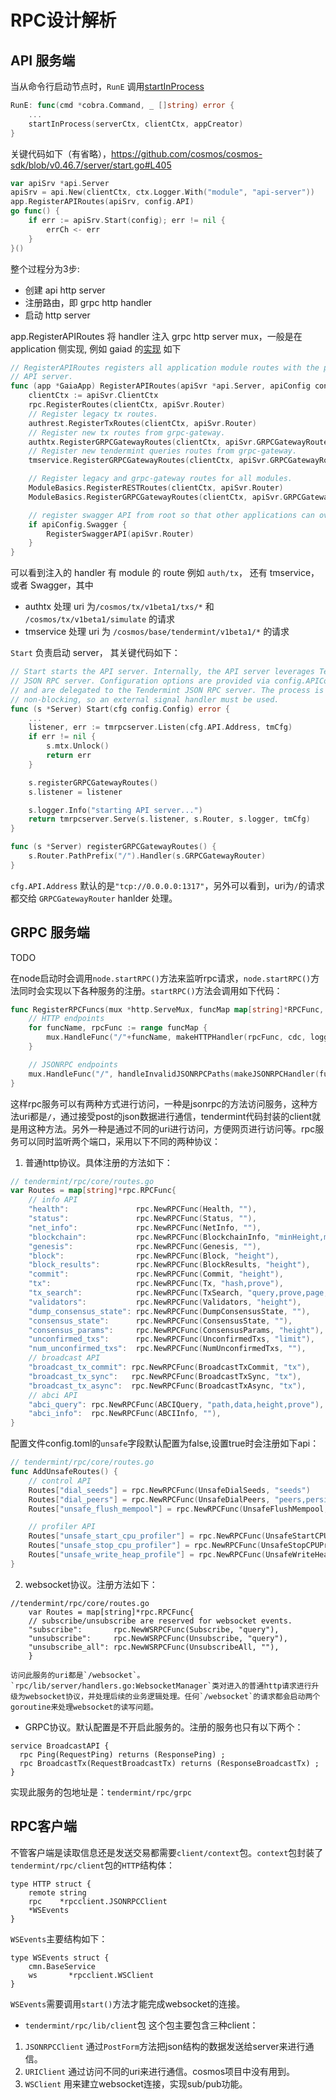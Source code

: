 # RPC设计解析

## API 服务端

当从命令行启动节点时，`RunE` 调用[startInProcess](https://github.com/cosmos/cosmos-sdk/blob/v0.46.7/server/start.go#L143)
```go
RunE: func(cmd *cobra.Command, _ []string) error {
	...
	startInProcess(serverCtx, clientCtx, appCreator)
}
```

关键代码如下（有省略），https://github.com/cosmos/cosmos-sdk/blob/v0.46.7/server/start.go#L405
```go
var apiSrv *api.Server
apiSrv = api.New(clientCtx, ctx.Logger.With("module", "api-server"))
app.RegisterAPIRoutes(apiSrv, config.API)
go func() {
	if err := apiSrv.Start(config); err != nil {
		errCh <- err
	}
}()
```
整个过程分为3步:
* 创建 api http server
* 注册路由，即 grpc http handler
* 启动 http server

app.RegisterAPIRoutes 将 handler 注入 grpc http server mux，一般是在 application 侧实现, 例如 gaiad 的[实现](https://github.com/cosmos/gaia/blob/v7.1.0/app/app.go#L799) 如下
```go
// RegisterAPIRoutes registers all application module routes with the provided
// API server.
func (app *GaiaApp) RegisterAPIRoutes(apiSvr *api.Server, apiConfig config.APIConfig) {
	clientCtx := apiSvr.ClientCtx
	rpc.RegisterRoutes(clientCtx, apiSvr.Router)
	// Register legacy tx routes.
	authrest.RegisterTxRoutes(clientCtx, apiSvr.Router)
	// Register new tx routes from grpc-gateway.
	authtx.RegisterGRPCGatewayRoutes(clientCtx, apiSvr.GRPCGatewayRouter)
	// Register new tendermint queries routes from grpc-gateway.
	tmservice.RegisterGRPCGatewayRoutes(clientCtx, apiSvr.GRPCGatewayRouter)

	// Register legacy and grpc-gateway routes for all modules.
	ModuleBasics.RegisterRESTRoutes(clientCtx, apiSvr.Router)
	ModuleBasics.RegisterGRPCGatewayRoutes(clientCtx, apiSvr.GRPCGatewayRouter)

	// register swagger API from root so that other applications can override easily
	if apiConfig.Swagger {
		RegisterSwaggerAPI(apiSvr.Router)
	}
}
```

可以看到注入的 handler 有 module 的 route 例如 `auth/tx`， 还有 tmservice， 或者 Swagger，其中 
- authtx 处理 uri 为`/cosmos/tx/v1beta1/txs/*` 和 `/cosmos/tx/v1beta1/simulate` 的请求
- tmservice 处理 uri 为 `/cosmos/base/tendermint/v1beta1/*` 的请求


`Start` 负责启动 server， 其关键代码如下：
```go
// Start starts the API server. Internally, the API server leverages Tendermint's
// JSON RPC server. Configuration options are provided via config.APIConfig
// and are delegated to the Tendermint JSON RPC server. The process is
// non-blocking, so an external signal handler must be used.
func (s *Server) Start(cfg config.Config) error {
	...
	listener, err := tmrpcserver.Listen(cfg.API.Address, tmCfg)
	if err != nil {
		s.mtx.Unlock()
		return err
	}

	s.registerGRPCGatewayRoutes()
	s.listener = listener

	s.logger.Info("starting API server...")
	return tmrpcserver.Serve(s.listener, s.Router, s.logger, tmCfg)
}

func (s *Server) registerGRPCGatewayRoutes() {
	s.Router.PathPrefix("/").Handler(s.GRPCGatewayRouter)
}
```

`cfg.API.Address` 默认的是`"tcp://0.0.0.0:1317"`，另外可以看到，uri为`/`的请求都交给 `GRPCGatewayRouter` hanlder 处理。


## GRPC 服务端

TODO 

在node启动时会调用`node.startRPC()`方法来监听rpc请求，`node.startRPC()`方法同时会实现以下各种服务的注册。`startRPC()`方法会调用如下代码：
```go
func RegisterRPCFuncs(mux *http.ServeMux, funcMap map[string]*RPCFunc, cdc *amino.Codec, logger log.Logger) {
	// HTTP endpoints
	for funcName, rpcFunc := range funcMap {
		mux.HandleFunc("/"+funcName, makeHTTPHandler(rpcFunc, cdc, logger))
	}

	// JSONRPC endpoints
	mux.HandleFunc("/", handleInvalidJSONRPCPaths(makeJSONRPCHandler(funcMap, cdc, logger)))
}
```
这样rpc服务可以有两种方式进行访问，一种是jsonrpc的方法访问服务，这种方法uri都是`/`，通过接受post的json数据进行通信，tendermint代码封装的client就是用这种方法。另外一种是通过不同的uri进行访问，方便网页进行访问等。rpc服务可以同时监听两个端口，采用以下不同的两种协议：


1. 普通http协议。具体注册的方法如下：
```go
// tendermint/rpc/core/routes.go
var Routes = map[string]*rpc.RPCFunc{
	// info API
	"health":               rpc.NewRPCFunc(Health, ""),
	"status":               rpc.NewRPCFunc(Status, ""),
	"net_info":             rpc.NewRPCFunc(NetInfo, ""),
	"blockchain":           rpc.NewRPCFunc(BlockchainInfo, "minHeight,maxHeight"),
	"genesis":              rpc.NewRPCFunc(Genesis, ""),
	"block":                rpc.NewRPCFunc(Block, "height"),
	"block_results":        rpc.NewRPCFunc(BlockResults, "height"),
	"commit":               rpc.NewRPCFunc(Commit, "height"),
	"tx":                   rpc.NewRPCFunc(Tx, "hash,prove"),
	"tx_search":            rpc.NewRPCFunc(TxSearch, "query,prove,page,per_page"),
	"validators":           rpc.NewRPCFunc(Validators, "height"),
	"dump_consensus_state": rpc.NewRPCFunc(DumpConsensusState, ""),
	"consensus_state":      rpc.NewRPCFunc(ConsensusState, ""),
	"consensus_params":     rpc.NewRPCFunc(ConsensusParams, "height"),
	"unconfirmed_txs":      rpc.NewRPCFunc(UnconfirmedTxs, "limit"),
	"num_unconfirmed_txs":  rpc.NewRPCFunc(NumUnconfirmedTxs, ""),
	// broadcast API
	"broadcast_tx_commit": rpc.NewRPCFunc(BroadcastTxCommit, "tx"),
	"broadcast_tx_sync":   rpc.NewRPCFunc(BroadcastTxSync, "tx"),
	"broadcast_tx_async":  rpc.NewRPCFunc(BroadcastTxAsync, "tx"),
	// abci API
	"abci_query": rpc.NewRPCFunc(ABCIQuery, "path,data,height,prove"),
	"abci_info":  rpc.NewRPCFunc(ABCIInfo, ""),
}
```
配置文件config.toml的`unsafe`字段默认配置为false,设置true时会注册如下api：
```go
// tendermint/rpc/core/routes.go
func AddUnsafeRoutes() {
	// control API
	Routes["dial_seeds"] = rpc.NewRPCFunc(UnsafeDialSeeds, "seeds")
	Routes["dial_peers"] = rpc.NewRPCFunc(UnsafeDialPeers, "peers,persistent")
	Routes["unsafe_flush_mempool"] = rpc.NewRPCFunc(UnsafeFlushMempool, "")

	// profiler API
	Routes["unsafe_start_cpu_profiler"] = rpc.NewRPCFunc(UnsafeStartCPUProfiler, "filename")
	Routes["unsafe_stop_cpu_profiler"] = rpc.NewRPCFunc(UnsafeStopCPUProfiler, "")
	Routes["unsafe_write_heap_profile"] = rpc.NewRPCFunc(UnsafeWriteHeapProfile, "filename")
}
```

2. websocket协议。注册方法如下：
```
//tendermint/rpc/core/routes.go
    var Routes = map[string]*rpc.RPCFunc{
	// subscribe/unsubscribe are reserved for websocket events.
	"subscribe":       rpc.NewWSRPCFunc(Subscribe, "query"),
	"unsubscribe":     rpc.NewWSRPCFunc(Unsubscribe, "query"),
	"unsubscribe_all": rpc.NewWSRPCFunc(UnsubscribeAll, ""),
    }
```
    访问此服务的uri都是`/websocket`。`rpc/lib/server/handlers.go:WebsocketManager`类对进入的普通http请求进行升级为websocket协议，并处理后续的业务逻辑处理。任何`/websocket`的请求都会启动两个goroutine来处理websocket的读写问题。

* GRPC协议。默认配置是不开启此服务的。注册的服务也只有以下两个：
```
service BroadcastAPI {
  rpc Ping(RequestPing) returns (ResponsePing) ;
  rpc BroadcastTx(RequestBroadcastTx) returns (ResponseBroadcastTx) ;
}
```
实现此服务的包地址是：`tendermint/rpc/grpc`

## RPC客户端
不管客户端是读取信息还是发送交易都需要`client/context`包。`context`包封装了`tendermint/rpc/client`包的`HTTP`结构体：
```
type HTTP struct {
	remote string
	rpc    *rpcclient.JSONRPCClient
	*WSEvents
}
```

`WSEvents`主要结构如下：
```
type WSEvents struct {
	cmn.BaseService
	ws       *rpcclient.WSClient
}
```
`WSEvents`需要调用`start()`方法才能完成websocket的连接。

* `tendermint/rpc/lib/client`包
这个包主要包含三种client：
1. `JSONRPCClient` 通过`PostForm`方法把json结构的数据发送给server来进行通信。
1. `URIClient` 通过访问不同的uri来进行通信。cosmos项目中没有用到。
1. `WSClient` 用来建立websocket连接，实现sub/pub功能。
